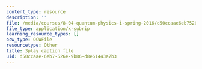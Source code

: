 ```yaml
---
content_type: resource
description: ''
file: /media/courses/8-04-quantum-physics-i-spring-2016/d50ccaae6eb7526e9b86d8e61443a7b3_45M-BtYAcwg.vtt
file_type: application/x-subrip
learning_resource_types: []
ocw_type: OCWFile
resourcetype: Other
title: 3play caption file
uid: d50ccaae-6eb7-526e-9b86-d8e61443a7b3
---
```

